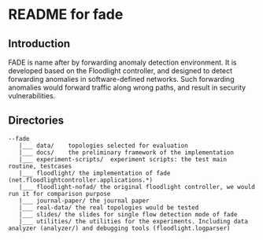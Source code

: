 # README for fade

## Introduction
FADE is name after by forwarding anomaly detection environment.
It is developed based on the Floodlight controller, and designed to detect forwarding anomalies in software-defined networks.
Such forwarding anomalies would forward traffic along wrong paths, and result in security vulnerabilities.


## Directories

```
--fade
   |___ data/    topologies selected for evaluation
   |___ docs/    the preliminary framework of the implementation
   |___ experiment-scripts/  experiment scripts: the test main routine, testcases
   |___ floodlight/ the implementation of fade (net.floodlightcontroller.applications.*)
   |___ floodlight-nofad/ the original floodlight controller, we would run it for comparison purpose
   |___ journal-paper/ the journal paper
   |___ real-data/ the real topologies would be tested
   |___ slides/ the slides for single flow detection mode of fade
   |___ utilities/ the utilities for the experiments. Including data analyzer (analyzer/) and debugging tools (floodlight.logparser)
```
